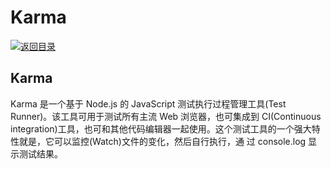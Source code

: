 # Karma

[![&#x8FD4;&#x56DE;&#x76EE;&#x5F55;](https://i.postimg.cc/50XLzC7C/image.png)](https://github.com/wx-chevalier/Web-Series/)

## Karma

Karma 是一个基于 Node.js 的 JavaScript 测试执行过程管理工具\(Test Runner\)。该工具可用于测试所有主流 Web 浏览器，也可集成到 CI\(Continuous integration\)工具，也可和其他代码编辑器一起使用。这个测试工具的一个强大特性就是，它可以监控\(Watch\)文件的变化，然后自行执行，通 过 console.log 显示测试结果。


